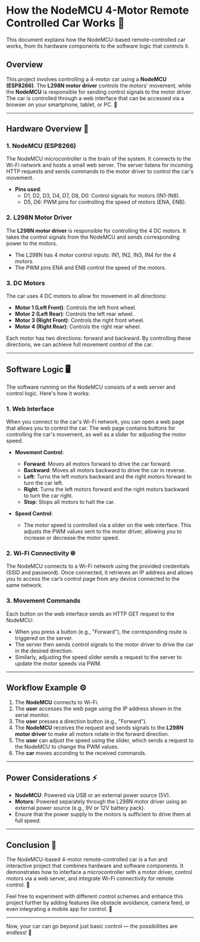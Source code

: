 # How the NodeMCU 4-Motor Remote Controlled Car Works 🚗

This document explains how the NodeMCU-based remote-controlled car works, from its hardware components to the software logic that controls it. 

## Overview

This project involves controlling a 4-motor car using a **NodeMCU (ESP8266)**. The **L298N motor driver** controls the motors' movement, while the **NodeMCU** is responsible for sending control signals to the motor driver. The car is controlled through a web interface that can be accessed via a browser on your smartphone, tablet, or PC. 📱

---

## Hardware Overview 🔧

### 1. **NodeMCU (ESP8266)**

The NodeMCU microcontroller is the brain of the system. It connects to the Wi-Fi network and hosts a small web server. The server listens for incoming HTTP requests and sends commands to the motor driver to control the car's movement.

- **Pins used**:
  - D1, D2, D3, D4, D7, D8, D0: Control signals for motors (IN1-IN8).
  - D5, D6: PWM pins for controlling the speed of motors (ENA, ENB).

### 2. **L298N Motor Driver**

The **L298N motor driver** is responsible for controlling the 4 DC motors. It takes the control signals from the NodeMCU and sends corresponding power to the motors.

- The L298N has 4 motor control inputs: IN1, IN2, IN3, IN4 for the 4 motors.
- The PWM pins ENA and ENB control the speed of the motors.

### 3. **DC Motors**

The car uses 4 DC motors to allow for movement in all directions:

- **Motor 1 (Left Front)**: Controls the left front wheel.
- **Motor 2 (Left Rear)**: Controls the left rear wheel.
- **Motor 3 (Right Front)**: Controls the right front wheel.
- **Motor 4 (Right Rear)**: Controls the right rear wheel.

Each motor has two directions: forward and backward. By controlling these directions, we can achieve full movement control of the car.

---

## Software Logic 🖥️

The software running on the NodeMCU consists of a web server and control logic. Here's how it works:

### 1. **Web Interface**

When you connect to the car's Wi-Fi network, you can open a web page that allows you to control the car. The web page contains buttons for controlling the car's movement, as well as a slider for adjusting the motor speed.

- **Movement Control**:
  - **Forward**: Moves all motors forward to drive the car forward.
  - **Backward**: Moves all motors backward to drive the car in reverse.
  - **Left**: Turns the left motors backward and the right motors forward to turn the car left.
  - **Right**: Turns the left motors forward and the right motors backward to turn the car right.
  - **Stop**: Stops all motors to halt the car.

- **Speed Control**:
  - The motor speed is controlled via a slider on the web interface. This adjusts the PWM values sent to the motor driver, allowing you to increase or decrease the motor speed.

### 2. **Wi-Fi Connectivity 🌐**

The NodeMCU connects to a Wi-Fi network using the provided credentials (SSID and password). Once connected, it retrieves an IP address and allows you to access the car’s control page from any device connected to the same network.

### 3. **Movement Commands**

Each button on the web interface sends an HTTP GET request to the NodeMCU:

- When you press a button (e.g., "Forward"), the corresponding route is triggered on the server.
- The server then sends control signals to the motor driver to drive the car in the desired direction.
- Similarly, adjusting the speed slider sends a request to the server to update the motor speeds via PWM.

---

## Workflow Example ⚙️

1. The **NodeMCU** connects to Wi-Fi.
2. The **user** accesses the web page using the IP address shown in the serial monitor.
3. The **user** presses a direction button (e.g., "Forward").
4. The **NodeMCU** receives the request and sends signals to the **L298N motor driver** to make all motors rotate in the forward direction.
5. The **user** can adjust the speed using the slider, which sends a request to the NodeMCU to change the PWM values.
6. The **car** moves according to the received commands.

---

## Power Considerations ⚡

- **NodeMCU**: Powered via USB or an external power source (5V).
- **Motors**: Powered separately through the L298N motor driver using an external power source (e.g., 9V or 12V battery pack).
- Ensure that the power supply to the motors is sufficient to drive them at full speed.

---

## Conclusion 🎉

The NodeMCU-based 4-motor remote-controlled car is a fun and interactive project that combines hardware and software components. It demonstrates how to interface a microcontroller with a motor driver, control motors via a web server, and integrate Wi-Fi connectivity for remote control. 🚗

Feel free to experiment with different control schemes and enhance this project further by adding features like obstacle avoidance, camera feed, or even integrating a mobile app for control. 📲

---

Now, your car can go beyond just basic control — the possibilities are endless! 🚀
